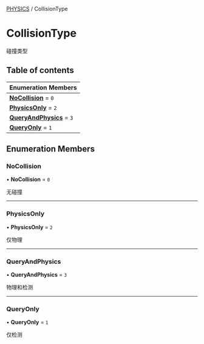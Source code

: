 [PHYSICS](../groups/PHYSICS.PHYSICS.md) / CollisionType

# CollisionType <Badge type="tip" text="Enumeration" /> <Score text="CollisionType" />

碰撞类型

## Table of contents

| Enumeration Members |
| :-----|
| **[NoCollision](Gameplay.CollisionType.md#nocollision)** = ``0`` <br> |
| **[PhysicsOnly](Gameplay.CollisionType.md#physicsonly)** = ``2`` <br> |
| **[QueryAndPhysics](Gameplay.CollisionType.md#queryandphysics)** = ``3`` <br> |
| **[QueryOnly](Gameplay.CollisionType.md#queryonly)** = ``1`` <br> |

## Enumeration Members

### NoCollision <Score text="NoCollision" /> 

• **NoCollision** = ``0``

无碰撞

___

### PhysicsOnly <Score text="PhysicsOnly" /> 

• **PhysicsOnly** = ``2``

仅物理

___

### QueryAndPhysics <Score text="QueryAndPhysics" /> 

• **QueryAndPhysics** = ``3``

物理和检测

___

### QueryOnly <Score text="QueryOnly" /> 

• **QueryOnly** = ``1``

仅检测
